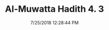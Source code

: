 ---
title        : "Al-Muwatta Hadith 4. 3"
date         : 7/25/2018 12:28:44 PM
draft        : false
type         : "hadith"
layout       : "hadith"
BookCode     : "AMH"
VolumeNumber : "4"
HadithNumber : "3"
categories  :  ["Prayer, Forgetfulne - What to Do if One Forgets in Prayer"]
---